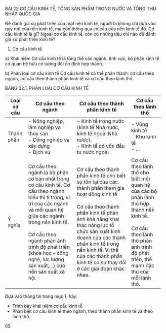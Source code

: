 BÀI 22 CƠ CẤU KINH TẾ, TỔNG SẢN PHẨM TRONG NƯỚC VÀ TỔNG THU NHẬP QUỐC GIA

Để đánh giá sự phát triển của một nền kinh tế, người ta không chỉ dựa vào quy mô của nền kinh tế, mà còn thông qua cơ cấu của nền kinh tế đó. Cơ cấu kinh tế là gì? Ngoài cơ cấu kinh tế, còn có những tiêu chí nào để đánh giá sự phát triển kinh tế?

1. Cơ cấu kinh tế

a) Khái niệm
Cơ cấu kinh tế là tổng thể các ngành, lĩnh vực, bộ phận kinh tế có quan hệ hữu cơ tương đối ổn định hợp thành.

b) Phân loại cơ cấu kinh tế
Cơ cấu kinh tế có thể phân thành: cơ cấu theo ngành, cơ cấu theo thành phần kinh tế và cơ cấu theo lãnh thổ.

BẢNG 22.1. PHÂN LOẠI CƠ CẤU KINH TẾ

Loại cơ cấu | Cơ cấu theo ngành | Cơ cấu theo thành phần kinh tế | Cơ cấu theo lãnh thổ
--- | --- | --- | ---
Thành phần | - Nông nghiệp, lâm nghiệp và thủy sản<br>- Công nghiệp và xây dựng<br>- Dịch vụ | - Kinh tế trong nước (kinh tế Nhà nước, kinh tế ngoài Nhà nước).<br>- Kinh tế có vốn đầu tư nước ngoài | - Vùng kinh tế<br>- Khu kinh tế<br>- ...
Ý nghĩa | Cơ cấu theo ngành là bộ phận cơ bản nhất trong cơ cấu kinh tế. Cơ cấu theo ngành biểu thị tỉ trọng, vị trí của các ngành và mối quan hệ giữa các ngành trong nền kinh tế.<br><br>Cơ cấu theo ngành phản ánh trình độ phát triển (khoa học – công nghệ, lực lượng sản xuất,...) của nền sản xuất xã hội. | Cơ cấu theo thành phần kinh tế cho biết sự tồn tại của các thành phần tham gia hoạt động kinh tế.<br><br>Cơ cấu theo thành phần kinh tế phản ánh khả năng khai thác năng lực tổ chức sản xuất kinh doanh của các thành phần kinh tế trong nền kinh tế. Vị thế của các thành phần kinh tế có sự thay đổi ở các giai đoạn khác nhau. | Cơ cấu theo lãnh thổ cho biết mối quan hệ của các bộ phận lãnh thổ hợp thành nền kinh tế.<br><br>Cơ cấu theo lãnh thổ phản ánh trình độ phát triển, thế mạnh đặc thù của mỗi lãnh thổ.

Dựa vào thông tin trong mục 1, hãy:
- Trình bày khái niệm cơ cấu kinh tế.
- Phân biệt cơ cấu kinh tế theo ngành, theo thành phần kinh tế và theo lãnh thổ.

65